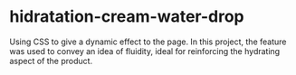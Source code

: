 # hidratation-cream-water-drop
Using CSS to give a dynamic effect to the page. In this project, the feature was used to convey an idea of fluidity, ideal for reinforcing the hydrating aspect of the product.
